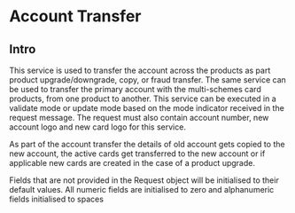 # Account Transfer

## Intro

This service is used to transfer the account across the products as part product upgrade/downgrade, copy, or fraud transfer. The same service can be used to transfer the primary account with the multi-schemes card products, from one product to another. This service can be executed in a validate mode or update mode based on the mode indicator received in the request message. The request must also contain account number, new account logo and new card logo for this service.

As part of the account transfer the details of old account gets copied to the new account, the active cards get transferred to the new account or if applicable new cards are created in the case of a product upgrade.


Fields that are not provided in the Request object will be initialised to their default values. All numeric fields are initialised to zero and alphanumeric fields initialised to spaces
